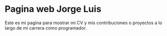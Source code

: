 # Pagina web Jorge Luis

Este es mi pagina para mostrar mi CV y mis contribuciones o proyectos a lo largo de mi carrera como programador.
